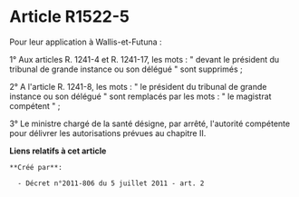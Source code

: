 # Article R1522-5

Pour leur application à Wallis-et-Futuna :

1° Aux articles R. 1241-4 et R. 1241-17, les mots : " devant le président du tribunal de grande instance ou son délégué "
sont supprimés ;

2° A l'article R. 1241-8, les mots : " le président du tribunal de grande instance ou son délégué " sont remplacés par les
mots : " le magistrat compétent " ;

3° Le ministre chargé de la santé désigne, par arrêté, l'autorité compétente pour délivrer les autorisations prévues au
chapitre II.

**Liens relatifs à cet article**

	**Créé par**:

	  - Décret n°2011-806 du 5 juillet 2011 - art. 2
